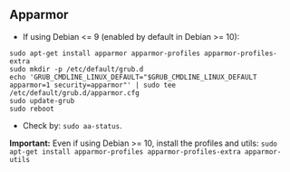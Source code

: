 ## Apparmor
+ If using Debian <= 9 (enabled by default in Debian >= 10):
```shell
sudo apt-get install apparmor apparmor-profiles apparmor-profiles-extra
sudo mkdir -p /etc/default/grub.d
echo 'GRUB_CMDLINE_LINUX_DEFAULT="$GRUB_CMDLINE_LINUX_DEFAULT apparmor=1 security=apparmor"' | sudo tee /etc/default/grub.d/apparmor.cfg
sudo update-grub
sudo reboot
```
+ Check by: `sudo aa-status`.

**Important:** Even if using Debian >= 10, install the profiles and utils:
`sudo apt-get install apparmor-profiles apparmor-profiles-extra apparmor-utils`
